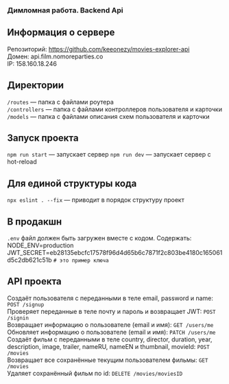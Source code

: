 ### Димломная работа. Backend Api

## Информация о сервере
Репозиторий: https://github.com/keeonezy/movies-explorer-api  
Домен: api.film.nomoreparties.co  
IP: 158.160.18.246

## Директории

`/routes` — папка с файлами роутера  
`/controllers` — папка с файлами контроллеров пользователя и карточки   
`/models` — папка с файлами описания схем пользователя и карточки

## Запуск проекта

`npm run start` — запускает сервер
`npm run dev` — запускает сервер с hot-reload

## Для единой структуры кода

`npx eslint . --fix` — приводит в порядок структуру проект

## В продакшн
`.env` файл должен быть загружен вместе с кодом. Содержать:  
NODE_ENV=production  
JWT_SECRET=eb28135ebcfc17578f96d4d65b6c7871f2c803be4180c165061d5c2db621c51b `# это пример ключа`


## API проекта
Создаёт пользователя с переданными в теле email, password и name: `POST /signup`  
Проверяет переданные в теле почту и пароль и возвращает JWT: `POST /signin`  
Возвращает информацию о пользователе (email и имя): `GET /users/me`  
Обновляет информацию о пользователе (email и имя): `PATCH /users/me`  
Создаёт фильм с переданными в теле country, director, duration, year, description, image, trailer, nameRU, nameEN и thumbnail, movieId: `POST /movies`  
Возвращает все сохранённые текущим пользователем фильмы: `GET /movies`  
Удаляет сохранённый фильм по id: `DELETE /movies/moviesID`
